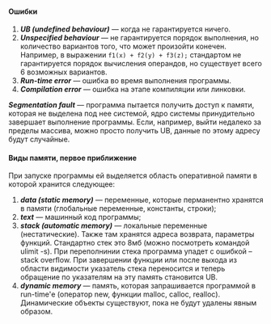 #### Ошибки
1. ***UB (undefined behaviour)*** — когда не гарантируется ничего.
2. ***Unspecified behaviour*** — не гарантируется порядок выполнения, но количество вариантов того, что может произойти конечен. Например, в выражении ```f1(x) + f2(y) + f3(z);``` стандартом не гарантируется порядок вычисления операндов, но существует всего 6 возможных вариантов.
3. ***Run-time error*** — ошибка во время выполнения программы.
4. ***Compilation error*** — ошибка на этапе компиляции или линковки.

***Segmentation fault*** — программа пытается получить доступ к памяти, которая не выделена под нее системой, ядро системы принудительно завершает выполнение программы. Если, например, выйти недалеко за пределы массива, можно просто получить UB, данные по этому адресу будут случайные.
#### Виды памяти, первое приближение
При запуске программы ей выделяется область оперативной памяти в которой хранится следующее:
1. ***data (static memory)*** — переменные, которые перманентно хранятся в памяти (глобальные переменные, константы, строки);
2. ***text*** — машинный код программы;
3. ***stack (automatic memory)*** — локальные переменные (нестатические). Также там хранятся адреса возврата, параметры функций. Стандартно стек это 8мб (можно посмотреть командой ulimit -s). При переполнинии стека программа упадет с ошибкой – stack overflow. При завершении функции или после выхода из области видимости указатель стека переносится и теперь обращение по указателям на эту память становится UB.
4. ***dynamic memory*** — память, которая запрашивается программой в run-time'е (оператор new, функции malloc, calloc, realloc). Динамические объекты существуют, пока не будут удалены явным образом.